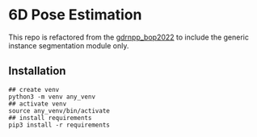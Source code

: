 # 6D Pose Estimation

This repo is refactored from the [gdrnpp_bop2022](https://github.com/shanice-l/gdrnpp_bop2022) to include the generic instance segmentation module only.


## Installation

```shell
## create venv
python3 -m venv any_venv
## activate venv
source any_venv/bin/activate
## install requirements
pip3 install -r requirements
```